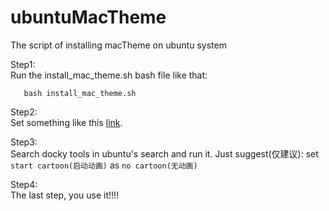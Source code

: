 # ubuntuMacTheme
The script of installing macTheme on ubuntu system

Step1:<br>
      Run the install_mac_theme.sh bash file like that:<br>
   ```Shell
      bash install_mac_theme.sh
   ```
            
Step2:<br>
         Set something like this [link](https://www.jianshu.com/p/246d629f1ee5).

Step3:<br>
            Search docky tools in ubuntu's search and run it.
            Just suggest(仅建议): set ``start cartoon(启动动画)`` as ``no cartoon(无动画)``

Step4:<br>
            The last step, you use it!!!!
